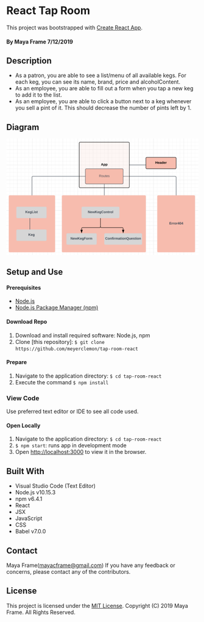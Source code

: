 # React Tap Room
This project was bootstrapped with [Create React App](https://github.com/facebook/create-react-app).

#### By **Maya Frame** 7/12/2019

## Description
* As a patron, you are able to see a list/menu of all available kegs. For each keg, you can see its name, brand, price and alcoholContent.
* As an employee, you are able to fill out a form when you tap a new keg to add it to the list.
* As an employee, you are able to click a button next to a keg whenever you sell a pint of it. This should decrease the number of pints left by 1.

## Diagram
![Component diagram](TapRoomDiagram2.PNG)

## Setup and Use

#### Prerequisites
* [Node.js](https://nodejs.org/en/)
* [Node.js Package Manager (npm)](https://www.npmjs.com/)

#### Download Repo
1. Download and install required software: Node.js, npm
2. Clone [this repository]: `$ git clone https://github.com/meyerclemon/tap-room-react
`

#### Prepare
1. Navigate to the application directory: `$ cd tap-room-react
`
2. Execute the command `$ npm install`

### View Code
Use preferred text editor or IDE to see all code used.

#### Open Locally
1. Navigate to the application directory: `$ cd tap-room-react
`
2. `$ npm start`: runs app in development mode
3. Open [http://localhost:3000](http://localhost:3000) to view it in the browser.



## Built With
* Visual Studio Code (Text Editor)
* Node.js v10.15.3
* npm v6.4.1
* React
* JSX
* JavaScript
* CSS
* Babel v7.0.0

## Contact

Maya Frame(mayacframe@gmail.com)
If you have any feedback or concerns, please contact any of the contributors.

## License

This project is licensed under the [MIT License](https://opensource.org/licenses/MIT). Copyright (C) 2019 Maya Frame. All Rights Reserved.
